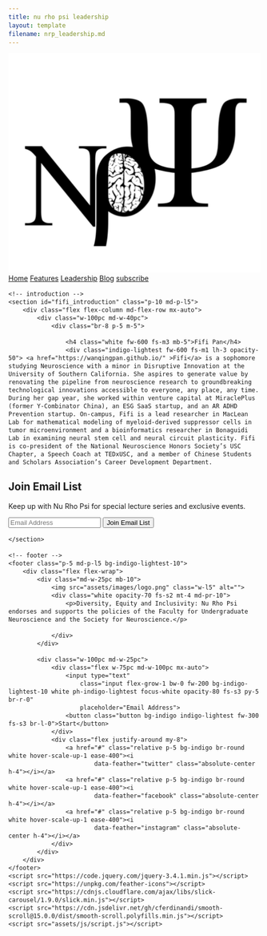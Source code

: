 ```yaml
---
title: nu rho psi leadership
layout: template
filename: nrp_leadership.md
--- 
```


<!DOCTYPE html>
<html lang="en">

<head>
    <meta charset="UTF-8">
    <meta name="viewport" content="width=device-width, initial-scale=1.0">
    <title>Hook</title>
    <link rel="stylesheet" href="https://cdn.jsdelivr.net/npm/shorthandcss@1.1.1/dist/shorthand.min.css" />
    <link rel="stylesheet" href="https://fonts.googleapis.com/css?family=Muli:200,300,400,500,600,700,800,900&display=swap" />
    <link rel="stylesheet" type="text/css"
        href="https://cdnjs.cloudflare.com/ajax/libs/slick-carousel/1.9.0/slick.min.css" />
    <link rel="stylesheet" type="text/css" href="//cdn.jsdelivr.net/npm/slick-carousel@1.8.1/slick/slick-theme.css" />
</head>



<body class="bg-black muli">
    <nav class="w-100pc flex flex-column md-flex-row md-px-10 py-5 bg-black">
        <div class="flex justify-between">
            <a href="#" class="flex items-center p-2 mr-4 no-underline">
                <img class="max-h-l2 w-auto" src="assets/images/logo.png" />
            </a>
            <a data-toggle="toggle-nav" data-target="#nav-items" href="#"
                class="flex items-center ml-auto md-hidden indigo-lighter opacity-50 hover-opacity-100 ease-300 p-1 m-3">
                <i data-feather="menu"></i>
            </a>
        </div>
        <div id="nav-items" class="hidden flex sm-w-100pc flex-column md-flex md-flex-row md-justify-end items-center">
            <a href="#home" class="fs-s1 mx-3 py-3 indigo no-underline hover-underline">Home</a>
            <a href="#features" class="fs-s1 mx-3 py-3 indigo no-underline hover-underline">Features</a>
            <a href="#leadership_introduction" class="fs-s1 mx-3 py-3 indigo no-underline hover-underline">Leadership</a>
            <a href="#blog" class="fs-s1 mx-3 py-3 indigo no-underline hover-underline">Blog</a>
            <a href="#subscribe" class="button bg-white black fw-600 no-underline mx-5">subscribe</a>
        </div>
    </nav>

    <!-- introduction -->
    <section id="fifi_introduction" class="p-10 md-p-l5">
        <div class="flex flex-column md-flex-row mx-auto">
            <div class="w-100pc md-w-40pc">
                <div class="br-8 p-5 m-5">
                    
                    <h4 class="white fw-600 fs-m3 mb-5">Fifi Pan</h4>
                    <div class="indigo-lightest fw-600 fs-m1 lh-3 opacity-50"> <a href="https://wanqingpan.github.io/" >Fifi</a> is a sophomore studying Neuroscience with a minor in Disruptive Innovation at the University of Southern California. She aspires to generate value by renovating the pipeline from neuroscience research to groundbreaking technological innovations accessible to everyone, any place, any time. During her gap year, she worked within venture capital at MiraclePlus (former Y-Combinator China), an ESG SaaS startup, and an AR ADHD Prevention startup. On-campus, Fifi is a lead researcher in MacLean Lab for mathematical modeling of myeloid-derived suppressor cells in tumor microenvironment and a bioinformatics researcher in Bonaguidi Lab in examining neural stem cell and neural circuit plasticity. Fifi is co-president of the National Neuroscience Honors Society’s USC Chapter, a Speech Coach at TEDxUSC, and a member of Chinese Students and Scholars Association’s Career Development Department.

</div>
</div>
</section>
    <!-- subscribe -->
    <a id="subscribe">
    <section class="p-10 md-p-l5">
        <div class="br-8 bg-indigo-lightest-10 p-5 md-p-l5 flex flex-wrap md-justify-between md-items-center">
            <div class="w-100pc md-w-33pc">
                <h2 class="white fs-m4 fw-800">Join Email List</h2>
                <p class="fw-600 indigo-lightest opacity-40">Keep up with Nu Rho Psi for special lecture series and exclusive events.</p>
            </div>
            <div class="w-100pc md-w-50pc">
                <div class="flex my-5">
                    <input type="text"
                        class="input-lg flex-grow-1 bw-0 fw-200 bg-indigo-lightest-10 white ph-indigo-lightest focus-white opacity-80 fs-s3 py-5 br-r-0"
                        placeholder="Email Address">
                    <button class="button-lg bg-indigo indigo-lightest fw-300 fs-s3 br-l-0">Join Email List</button>
                </div>
            </div>
        </div>
    </a>

    </section>

    <!-- footer -->
    <footer class="p-5 md-p-l5 bg-indigo-lightest-10">
        <div class="flex flex-wrap">
            <div class="md-w-25pc mb-10">
                <img src="assets/images/logo.png" class="w-l5" alt="">
                <div class="white opacity-70 fs-s2 mt-4 md-pr-10">
                    <p>Diversity, Equity and Inclusivity: Nu Rho Psi endorses and supports the policies of the Faculty for Undergraduate Neuroscience and the Society for Neuroscience.</p>

                </div>
            </div>

            <div class="w-100pc md-w-25pc">
                <div class="flex w-75pc md-w-100pc mx-auto">
                    <input type="text"
                        class="input flex-grow-1 bw-0 fw-200 bg-indigo-lightest-10 white ph-indigo-lightest focus-white opacity-80 fs-s3 py-5 br-r-0"
                        placeholder="Email Address">
                    <button class="button bg-indigo indigo-lightest fw-300 fs-s3 br-l-0">Start</button>
                </div>
                <div class="flex justify-around my-8">
                    <a href="#" class="relative p-5 bg-indigo br-round white hover-scale-up-1 ease-400"><i
                            data-feather="twitter" class="absolute-center h-4"></i></a>
                    <a href="#" class="relative p-5 bg-indigo br-round white hover-scale-up-1 ease-400"><i
                            data-feather="facebook" class="absolute-center h-4"></i></a>
                    <a href="#" class="relative p-5 bg-indigo br-round white hover-scale-up-1 ease-400"><i
                            data-feather="instagram" class="absolute-center h-4"></i></a>
                </div>
            </div>
        </div>
    </footer>
    <script src="https://code.jquery.com/jquery-3.4.1.min.js"></script>
    <script src="https://unpkg.com/feather-icons"></script>
    <script src="https://cdnjs.cloudflare.com/ajax/libs/slick-carousel/1.9.0/slick.min.js"></script>
    <script src="https://cdn.jsdelivr.net/gh/cferdinandi/smooth-scroll@15.0.0/dist/smooth-scroll.polyfills.min.js"></script>
    <script src="assets/js/script.js"></script>
</body>

</html>
